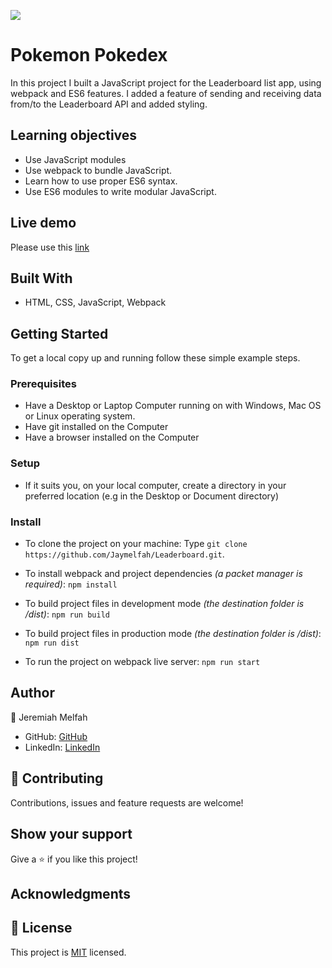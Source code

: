 ![](https://img.shields.io/badge/Microverse-blueviolet)

# Pokemon Pokedex
In this project I built a JavaScript project for the Leaderboard list app, using webpack and ES6 features. 
I added a feature of sending and receiving data from/to the Leaderboard API and added styling.

 ## Learning objectives
- Use JavaScript modules
- Use webpack to bundle JavaScript.
- Learn how to use proper ES6 syntax.
- Use ES6 modules to write modular JavaScript.

## Live demo
Please use this [link](https://jaymelfah.github.io/Leaderboard/dist/)

## Built With

- HTML, CSS, JavaScript, Webpack


## Getting Started

To get a local copy up and running follow these simple example steps.

### Prerequisites

- Have a Desktop or Laptop Computer running on with Windows, Mac OS or Linux operating system.
- Have git installed on the Computer
- Have a browser installed on the Computer

### Setup

- If it suits you, on your local computer, create a directory in your preferred location (e.g in the Desktop or Document directory)

### Install
- To clone the project on your machine: Type `git clone https://github.com/Jaymelfah/Leaderboard.git`.

- To install webpack and project dependencies _(a packet manager is required)_:
`npm install`
- To build project files in development mode _(the destination folder is /dist)_:
`npm run build`
- To build project files in production mode _(the destination folder is /dist)_:
`npm run dist`
- To run the project on webpack live server:
`npm run start`

## Author

👤 Jeremiah Melfah

- GitHub: [GitHub](https://github.com/Jaymelfah)
- LinkedIn: [LinkedIn](https://www.linkedin.com/in/jeremiah-ekow-melfah-a4402a161/)


## 🤝 Contributing

Contributions, issues and feature requests are welcome!


## Show your support

Give a ⭐️ if you like this project!

## Acknowledgments

## 📝 License

This project is [MIT](LICENSE.md) licensed.
